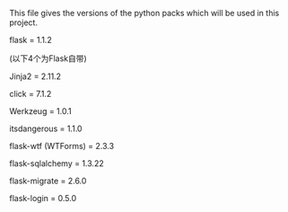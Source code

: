 This file gives the versions of the python packs which will be used in this project.



flask = 1.1.2

(以下4个为Flask自带)

Jinja2 = 2.11.2

click = 7.1.2

Werkzeug = 1.0.1

itsdangerous = 1.1.0


flask-wtf (WTForms) = 2.3.3


flask-sqlalchemy = 1.3.22


flask-migrate = 2.6.0


flask-login = 0.5.0
